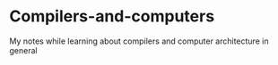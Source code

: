 # Compilers-and-computers
My notes while learning about compilers and computer architecture in general
